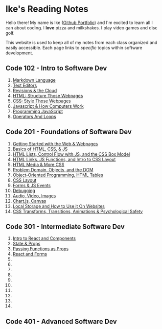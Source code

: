 # Ike's Reading Notes

Hello there! My name is Ike ([Github Portfolio](https://github.com/IkeSteoger)) and I'm excited to learn all I can about coding. I **love** pizza and milkshakes. I play video games and disc golf.

This website is used to keep all of my notes from each class organized and easily accessible. Each page links to *specific* topics within software development.

## Code 102 - Intro to Software Dev

1. [Markdown Language](/102/read01.md)
2. [Text Editors](/102/read02.md)
3. [Revisions & the Cloud](/102/read03.md)
4. [HTML: Structure Those Webpages](/102/read04.md)
5. [CSS: Style Those Webpages](/102/read05.md)
6. [Javascript & How Computers Work](/102/read06.md)
7. [Programming JavaScript](/102/read07.md)
8. [Operators And Loops](/102/read08.md)

## Code 201 - Foundations of Software Dev

1. [Getting Started with the Web & Webpages](/201/read201.md)
2. [Basics of HTML, CSS, & JS](/201/read202.md)
3. [HTML Lists, Control Flow with JS, and the CSS Box Model](/201/read203.md)
4. [HTML Links, JS Functions, and Intro to CSS Layout](/201/read204.md)
5. [HTML Media & More CSS](/201/read205.md)
6. [Problem Domain, Objects, and the DOM](/201/read206.md)
7. [Object-Oriented Programming, HTML Tables](/201/read207.md)
8. [CSS Layout](/201/read208.md)
9. [Forms & JS Events](/201/read209.md)
10. [Debugging](/201/read210.md)
11. [Audio, Video, Images](/201/read211.md)
12. [Chart.js, Canvas](/201/read212.md)
13. [Local Storage and How to Use it On Websites](/201/read213.md)
14. [CSS Transforms, Transitions, Animations & Psychological Safety](/201/read214.md)

## Code 301 - Intermediate Software Dev

1. [Intro to React and Components](/301/read301.md)
2. [State & Props](/301/read302.md)
3. [Passing Functions as Props](/301/read303.md)
4. [React and Forms](/301/read304.md)
5. [](/301/read305.md)
6. [](/301/read306.md)
7. [](/301/read307.md)
8. [](/301/read308.md)
9. [](/301/read309.md)
10. [](/301/read310.md)
11. [](/301/read311.md)
12. [](/301/read312.md)
13. [](/301/read313.md)
14. [](/301/read314.md)

## Code 401 - Advanced Software Dev
